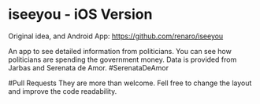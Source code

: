 # iseeyou - iOS Version

Original idea, and Android App: https://github.com/renaro/iseeyou

An app to see detailed information from politicians. You can see how politicians are spending the government money. Data is provided from Jarbas and Serenata de Amor. #SerenataDeAmor  

#Pull Requests They are more than welcome. Fell free to change the layout and improve the code readability.
